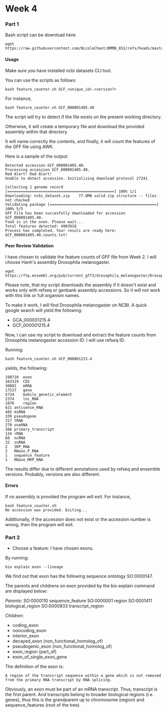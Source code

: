 # Week 4 


### Part 1 

Bash script can be download here:

```
wget https://raw.githubusercontent.com/NicoleChant/BMMB_852/refs/heads/master/Week4/feature_counter.sh
```

#### Usage

Make sure you have installed ncbi datasets CLI tool.

You can use the scripts as follows:

```
bash feature_counter.sh GCF_<unique_id>.<version?>
```

For instance,

```
bash feature_counter.sh GCF_000001405.40
```

The script will try to detect if the file exists on the present working directory.

Otherwise, it will create a temporary file and download the provided assembly within that directory.

It will name correctly the contents, and finally, it will count the features of the GFF file using AWK.

Here is a sample of the output:

```
Detected accession GCF_000001405.40.
Processing accession GCF_000001405.40.
Red Alert! Red Alert!
Unable to detect accession. Initializing download protocol 27241

Collecting 1 genome record [================================================] 100% 1/1
Downloading: ncbi_dataset.zip    77.8MB valid zip structure -- files not checked
Validating package [================================================] 100% 5/5
GFF File has been succesfully downloaded for accession GCF_000001405.40.
Food is in the oven. Please wait...
Total features detected: 4903918
Process has completed. Your resuls are ready here: GCF_000001405.40.counts.txt!
```

#### Peer Review Validation

I have chosen to validate the feature counts of GFF file from Week 2. I will choose Hanh's assembly Drosophila melanogaster.

```
wget https://ftp.ensembl.org/pub/current_gff3/drosophila_melanogaster/Drosophila_melanogaster.BDGP6.46.112.gff3.gz
```

Please note, that my script downloads the assembly if it doesn't exist and works only with refseq or genbank assembly accessions. 
So it will not work with this link or full organism names.

To make it work, I will find Drosophila melanogaster on NCBI. A quick google search will yield the following:

- GCA_000001215.4	
- GCF_000001215.4

Now, I can use my script to download and extract the feature counts from Drosophila melanogaster accession ID. I will use refseq ID.

Running:

```
bash feature_counter.sh GCF_000001215.4
```

yields, the following:

```
190710	exon
163319	CDS
30802	mRNA
17537	gene
5734	mobile_genetic_element
2374	lnc_RNA
1870	region
621	antisense_RNA
485	miRNA
339	pseudogene
317	tRNA
270	snoRNA
266	primary_transcript
134	rRNA
60	ncRNA
32	snRNA
2	SRP_RNA
2	RNase_P_RNA
1	sequence_feature
1	RNase_MRP_RNA
```

The results differ due to different annotations used by refseq and ensemble versions. Probably, versions are also different.

#### Errors


If no assembly is provided the program will exit. For instance,


```
bash feature_counter.sh 
No accession was provided. Exiting...
```

Additionally, if the accession does not exist or the accession number is wrong, then the program will exit.

### Part 2

- Choose a feature: I have chosen exons.

By running:

```
bio explain exon --lineage
```
We find out that exon has the following sequence ontology SO:0000147.

The parents and childrens on exon provided by the bio explain command are displayed below:

*Parents*:
SO:0000110  sequence_feature
  SO:0000001  region
    SO:0001411  biological_region
      SO:0000833  transcript_region

*Children*:
- coding_exon 
- noncoding_exon 
- interior_exon 
- decayed_exon (non_functional_homolog_of)
- pseudogenic_exon (non_functional_homolog_of)
- exon_region (part_of)
- exon_of_single_exon_gene 


The definition of the exon is:

```
A region of the transcript sequence within a gene which is not removed from the primary RNA transcript by RNA splicing.
```

Obviously, an exon must be part of an mRNA transcript. Thus, transcript is the first parent. And transcripts belong to broader biological regions (i.e. genes), 
thus this is the grandparent up to chromosome (region) and sequence_features (root of the tree).
